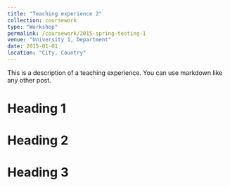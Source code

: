 ```yaml
---
title: "Teaching experience 2"
collection: coursework
type: "Workshop"
permalink: /coursework/2015-spring-testing-1
venue: "University 1, Department"
date: 2015-01-01
location: "City, Country"
---
```


This is a description of a teaching experience. You can use markdown like any other post.

Heading 1
======

Heading 2
======

Heading 3
======
